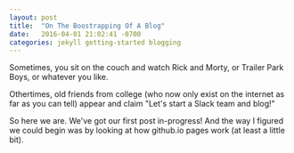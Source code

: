 ```yaml
---
layout: post
title:  "On The Boostrapping Of A Blog"
date:   2016-04-01 21:02:41 -0700
categories: jekyll getting-started blogging
---
```


Sometimes, you sit on the couch and watch Rick and Morty, or Trailer Park Boys, or whatever you like.

Othertimes, old friends from college (who now only exist on the internet as far as you can tell) appear and claim "Let's start a Slack team and blog!"

So here we are. We've got our first post in-progress! And the way I figured we could begin was by looking at how github.io pages work (at least a little bit).
